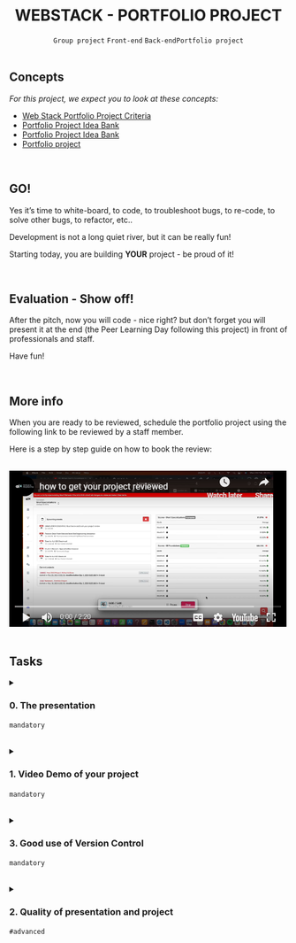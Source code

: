 <h1 align="center"><b>WEBSTACK - PORTFOLIO PROJECT</b></h1>
<div align="center"><code>Group project</code> <code>Front-end</code> <code>Back-end</code><code>Portfolio project</code></div>


<br>
<h2 class="panel-title">Concepts</h2>
<p>
<em>For this project, we expect you to look at these concepts:</em>
</p>

<ul>
    <li>
    <a href="https://intranet.alxswe.com/concepts/102912">Web Stack Portfolio Project Criteria</a>
    </li>
    <li>
    <a href="https://intranet.alxswe.com/concepts/102160">Portfolio Project Idea Bank</a>
    </li>
    <li>
    <a href="https://intranet.alxswe.com/concepts/102161">Portfolio Project Idea Bank</a>
    </li>
    <li>
    <a href="https://intranet.alxswe.com/concepts/548">Portfolio project</a>
    </li>
</ul>



<br>
<h2>GO!</h2>

<p>Yes it’s time to white-board, to code, to troubleshoot bugs, to re-code, to solve other bugs, to refactor, etc..</p>

<p>Development is not a long quiet river, but it can be really fun!</p>

<p>Starting today, you are building <strong>YOUR</strong> project - be proud of it!</p>

<br>
<h2>Evaluation - Show off!</h2>

<p>After the pitch, now you will code - nice right? but don’t forget you will present it at the end (the Peer Learning Day following this project) in front of professionals and staff.</p>

<p>Have fun!</p>


<br>
<h2>More info</h2>

<p>When you are ready to be reviewed, schedule the portfolio project using the following link to be reviewed by a staff member.</p>
<p>Here is a step by step guide on how to book the review:
</p>

<br>
<a href="https://youtu.be/abgi2aPHdso"><img src="https://github.com/codenvibes/alx-portfolio_project/blob/master/portfolio_project_Short_Specializations/webstack%20-%20portfolio%20project/images/more_info.png"></a>
<br>

<br>

## Tasks
<details>
<summary>

### 0. The presentation
`mandatory`

</summary>

<p>You will present your project individually or as a team on a zoom call.</p>

<p>Your presentation, inclusive of the demo, should not exceed 16 minutes. You are expected to provide the following:</p>

<ul>
<li>  A public GitHub repository for your project.</li>
<li>  A Google Slides presentation including:

<ul>
<li>  A brief description of the project and your team. </li>
<li>  A breakdown of the architecture and the technologies or third-party services used.</li>
<li>  A report of your developments, highlighting your successes, challenges, areas for improvement, lessons learned, and next steps for your project.</li>
<li>  A conclusion summarizing your experience.</li>
</ul></li>
</ul>

<p><strong>Remember, the presentation is a vital part of your project completion, so be sure to include it in your planning to avoid any delays in submission.</strong></p>

</details>

<br>

<details>
<summary>

### 1. Video Demo of your project
`mandatory`

</summary>

<p>Alongside your project presentation, we require a short video demo, no longer than 3 minutes, that showcases the essential features of your project, illustrating how they all work together. This could take the form of a user walkthrough.</p>

<p>We’ve created a tutorial video to inspire you with our expectations. Think of it as an inspirational tool, <strong>not a strict template</strong>, designed to help you effectively showcase your brilliant work. Your creativity and individual touch will make your demo even more engaging.</p>

<br>
<a href="https://youtu.be/PWsDWYTOW2U"><img src="https://github.com/codenvibes/alx-portfolio_project/blob/master/portfolio_project_Short_Specializations/webstack%20-%20portfolio%20project/images/task_1.png"></a>
<br>

<p>A few points to consider while preparing your video:</p>

<ul>
<li><p><strong>Maximum Video Duration</strong>: The video should not exceed <strong>3 minutes</strong>, ensuring it is concise and engaging.</p></li>
<li><p><strong>Background Music</strong>: If you include background music, ensure it’s <strong>copyright-free</strong> to avoid potential legal issues.</p></li>
<li><p><strong>Voice-Overs</strong>: Feel free to use your voice to guide us through your project. Ensure your voice is clear, audible, and not overshadowed by the background music.</p></li>
<li><p><strong>Recommended Tools</strong>:  We suggest using</p>

<ul>
<li><strong>Recording</strong>: Zoom(record + screenshare), Loom, Camtasia, etc</li>
<li><strong>Editing tools</strong> such as:  Filmora Wondershare, Camtasia for your video creation.</li>
<li><strong>How to share</strong>: YouTube (or, if blocked in your country, use a similar site), or a cloud storage service (G-drive, One-drive, etc). Submit the URL of your video. <strong>Make sure your video is accessible to the public</strong> - On YouTube, it’s fine to flag it as <strong>“unlisted,”</strong> but don’t flag it as <strong>“private”</strong></li>
</ul></li>
</ul>

<p><strong>Please note that your project will not be considered complete without this video submission. It forms an integral part of your final project assessment.</strong></p>

<p>So, let’s see your creativity in action.</p>

<p>We are eagerly awaiting your presentations and demo videos.</p>

<p>Happy building,</p>

</details>

<br>

<details>
<summary>

### 3. Good use of Version Control 
`mandatory`

</summary>

<p>You must demonstrate a good understanding of version control through effective use in your portfolio project. This include:</p>

<ul>
<li>Committing as often as possible</li>
<li>using descriptive and professional commit messages</li>
<li>collaboration through the use of branches and pull requests</li>
</ul>

</details>

<br>

<details>
<summary>

### 2. Quality of presentation and project
`#advanced`

</summary>



</details>

<br>
